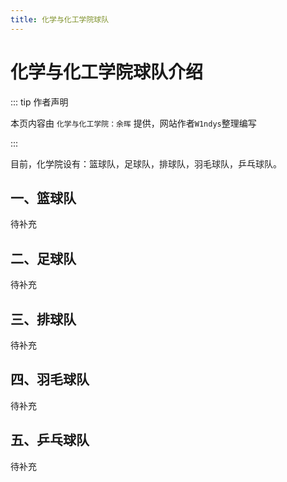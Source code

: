 ```yaml
---
title: 化学与化工学院球队
---
```


# 化学与化工学院球队介绍

::: tip 作者声明

本页内容由 `化学与化工学院：余晖` 提供，网站作者`W1ndys`整理编写

:::

目前，化学院设有：篮球队，足球队，排球队，羽毛球队，乒乓球队。

## 一、篮球队

待补充

## 二、足球队

待补充

## 三、排球队

待补充

## 四、羽毛球队

待补充

## 五、乒乓球队

待补充
